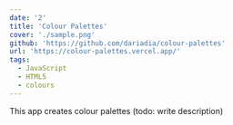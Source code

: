 ```yaml
---
date: '2'
title: 'Colour Palettes'
cover: './sample.png'
github: 'https://github.com/dariadia/colour-palettes'
url: 'https://colour-palettes.vercel.app/'
tags:
  - JavaScript
  - HTML5
  - colours
---
```


This app creates colour palettes (todo: write description)
